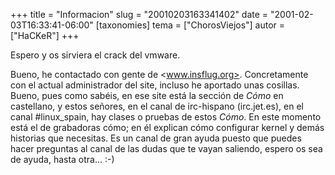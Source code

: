 +++
title = "Informacion"
slug = "20010203163341402"
date = "2001-02-03T16:33:41-06:00"
[taxonomies]
tema = ["ChorosViejos"]
autor = ["HaCKeR"]
+++

Espero y os sirviera el crack del vmware.

Bueno, he contactado con gente de <www.insflug.org>. Concretamente con el actual
administrador del site, incluso he aportado unas cosillas. Bueno, pues como
sabéis, en ese site está la sección de *Cómo* en castellano, y estos señores, en
el canal de irc-hispano (irc.jet.es), en el canal \#linux_spain, hay clases o
pruebas de estos *Cómo*. En este momento está el de grabadoras cómo; en él
explican cómo configurar kernel y demás historias que necesitas. Es un canal de
gran ayuda puesto que puedes hacer preguntas al canal de las dudas que te vayan
saliendo, espero os sea de ayuda, hasta otra... :-)
